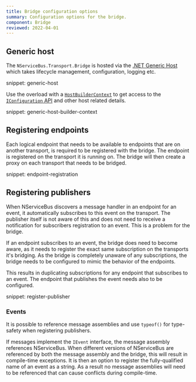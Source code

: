 ```yaml
---
title: Bridge configuration options
summary: Configuration options for the bridge.
component: Bridge
reviewed: 2022-04-01
---
```


## Generic host

The `NServiceBus.Transport.Bridge` is hosted via the [.NET Generic Host](https://docs.microsoft.com/en-us/dotnet/core/extensions/generic-host) which takes lifecycle management, configuration, logging etc.

snippet: generic-host

Use the overload with a [`HostBuilderContext`](https://docs.microsoft.com/en-us/dotnet/api/microsoft.extensions.hosting.hostbuildercontext) to get access to the [`IConfiguration` API](https://docs.microsoft.com/en-us/dotnet/core/extensions/configuration) and other host related details.

snippet: generic-host-builder-context

## Registering endpoints

Each logical endpoint that needs to be available to endpoints that are on another transport, is required to be registered with the bridge. The endpoint is registered on the transport it is running on. The bridge will then create a proxy on each transport that needs to be bridged.

snippet: endpoint-registration

## Registering publishers

When NServiceBus discovers a message handler in an endpoint for an event, it automatically subscribes to this event on the transport. The publisher itself is not aware of this and does not need to receive a notification for subscribers registration to an event. This is a problem for the bridge.

If an endpoint subscribes to an event, the bridge does need to become aware, as it needs to register the exact same subscription on the transports it's bridging. As the bridge is completely unaware of any subscriptions, the bridge needs to be configured to mimic the behavior of the endpoints.

This results in duplicating subscriptions for any endpoint that subscribes to an event. The endpoint that publishes the event needs also to be configured.

snippet: register-publisher

### Events

It is possible to reference message assemblies and use `typeof()` for type-safety when registering publishers.

If messages implement the `IEvent` interface, the message assembly references NServiceBus. When different versions of NServiceBus are referenced by both the message assembly and the bridge, this will result in compile-time exceptions. It is then an option to register the fully-qualified name of an event as a string. As a result no message assemblies will need to be referenced that can cause conflicts during compile-time.